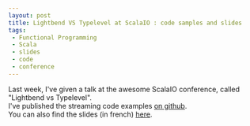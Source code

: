 ```yaml
---
layout: post
title: Lightbend VS Typelevel at ScalaIO : code samples and slides
tags:
 - Functional Programming
 - Scala
 - slides
 - code
 - conference
---
```


Last week, I've given a talk at the awesome ScalaIO conference, called "Lightbend vs Typelevel".  
I've published the streaming code examples [on github](https://github.com/loicdescotte/scalaIO-streaming-examples).  
You can also find the slides (in french) [here](https://slides.com/loicd/deck). 
